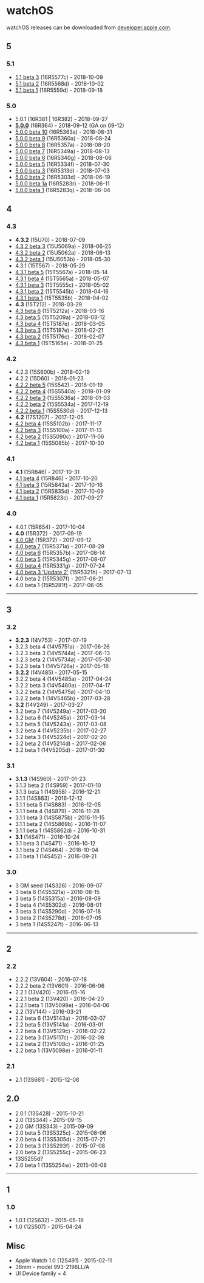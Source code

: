 # watchOS

watchOS releases can be downloaded from [developer.apple.com](https://developer.apple.com/watchos/download/).

## 5

### 5.1

- [5.1 beta 3](https://developer.apple.com/documentation/watchos_release_notes/watchos_5_1_beta_3_release_notes) (16R5577c) - 2018-10-09
- [5.1 beta 2](https://developer.apple.com/documentation/watchos_release_notes/watchos_5_1_beta_2_release_notes) (16R5568d) - 2018-10-02
- [5.1 beta 1](https://developer.apple.com/documentation/watchos_release_notes/watchos_5_1_beta_release_notes) (16R5559d) - 2018-09-18

### 5.0

- 5.0.1 (16R381 | 16R382) - 2018-09-27
- **[5.0.0](https://download.developer.apple.com/Documentation/GM_Seed_Release_Notes_September_12_2018/watchOS_5_GM_Seed_Release_Notes.pdf)** (16R364) - 2018-09-12 (GA on 09-12)
- [5.0.0 beta 10](https://download.developer.apple.com/Documentation/Beta_Release_Notes_31_August_2018/watchOS_5_beta_10_Release_Notes.pdf) (16R5363a) - 2018-08-31
- [5.0.0 beta 9](https://download.developer.apple.com/Documentation/watchOS_5_beta_9_Release_Notes/watchOS_5_beta_9_Release_Notes.pdf) (16R5360a) - 2018-08-24
- [5.0.0 beta 8](https://download.developer.apple.com/Documentation/Beta_Release_Notes_20_August_2018/watchOS_5_beta_8_Release_Notes.pdf) (16R5357a) - 2018-08-20
- [5.0.0 beta 7](https://download.developer.apple.com/Documentation/Beta_Release_Notes_13_August_2018/watchOS_5_beta_7_Release_Notes.pdf) (16R5349a) - 2018-08-13
- [5.0.0 beta 6](https://download.developer.apple.com/Documentation/Beta_Release_Notes_6_August_2018/watchOS_5_beta_6_Release_Notes.pdf) (16R5340g) - 2018-08-06
- [5.0.0 beta 5](https://download.developer.apple.com/Documentation/Beta_Release_Notes_30_July_2018/watchOS_5_beta_5_Release_Notes.pdf) (16R5334f) - 2018-07-30
- [5.0.0 beta 3](https://download.developer.apple.com/Documentation/Beta_Release_Notes_3_July_2018/watchOS_5_beta_3_Release_Notes.pdf) (16R5313d) - 2018-07-03
- [5.0.0 beta 2](https://download.developer.apple.com/Documentation/WatchOS_5_beta_2_Release_Notes/watchOS_5_beta_2_Release_Notes.pdf) (16R5303d) - 2018-06-19
- [5.0.0 beta 1a](https://download.developer.apple.com/Documentation/Beta_Release_Notes_11_June_2018/watchOS_5_beta_Release_Notes.pdf) (16R5283r) - 2018-06-11
- [5.0.0 beta 1](https://download.developer.apple.com/Documentation/Beta_Release_Notes_Jun_4_2018/watchOS_5_beta_Release_Notes.pdf) (16R5283q) - 2018-06-04

## 4

### 4.3

- **4.3.2** (15U70) - 2018-07-09
- [4.3.2 beta 3](https://download.developer.apple.com/Documentation/Beta_Release_Notes_25_June_2018/watchOS_4.3.2_beta_3_Release_Notes.pdf) (15U5069a) - 2018-06-25
- [4.3.2 beta 2](https://download.developer.apple.com/Documentation/watchOS_4.3.2_beta_2_Release_Notes/watchOS_4.3.2_beta_2_Release_Notes.pdf) (15U5062a) - 2018-06-13
- [4.3.2 beta 1](https://download.developer.apple.com/Documentation/Beta_Release_Notes_30_May_2018/watchOS_4.3.2_beta_Release_Notes.pdf) (15U5053b) - 2018-05-30
- 4.3.1 (15T567) - 2018-05-29
- [4.3.1 beta 5](https://download.developer.apple.com/Documentation/Beta_Release_Notes_14_May_2018/watchOS_4.3.1_beta_5_Release_Notes.pdf) (15T5567a) - 2018-05-14
- [4.3.1 beta 4](https://download.developer.apple.com/Documentation/Beta_Release_Notes_7_May_2018/watchOS_4.3.1_beta_4_Release_Notes.pdf) (15T5565a) - 2018-05-07
- [4.3.1 beta 3](https://download.developer.apple.com/Documentation/Beta_Release_Notes_1_May_2018/watchOS_4.3.1_beta_3_Release_Notes.pdf) (15T5555c) - 2018-05-02
- [4.3.1 beta 2](https://download.developer.apple.com/Documentation/Beta_Release_Notes_16_April_2018/watchOS_4.3.1_beta_2_Release_Notes.pdf) (15T5545b) - 2018-04-16
- [4.3.1 beta 1](https://download.developer.apple.com/Documentation/Beta_Release_Notes_2_April_2018/watchOS_4.3.1_beta_Release_Notes.pdf) (15T5535b) - 2018-04-02
- **4.3** (15T212) - 2018-03-29
- [4.3 beta 6](https://download.developer.apple.com/Documentation/watchOS_4.3_beta_6_Release_Notes/watchOS_4.3_beta_6_Release_Notes.pdf) (15T5212a) - 2018-03-16
- [4.3 beta 5](https://download.developer.apple.com/Documentation/watchOS_4.3_beta_5_Release_Notes/watchOS_4.3_beta_5_Release_Notes.pdf) (15T5209a) - 2018-03-12
- [4.3 beta 4](https://download.developer.apple.com/Documentation/watchOS_4.3_beta_4_Release_Notes/watchOS_4.3_beta_4_Release_Notes.pdf) (15T5187e) - 2018-03-05
- [4.3 beta 3](https://download.developer.apple.com/Documentation/watchOS_4.3_beta_3_Release_Notes/watchOS_4.3_beta_3_Release_Notes.pdf) (15T5187e) - 2018-02-21
- [4.3 beta 2](https://download.developer.apple.com/Documentation/watchOS_4.3_beta_2_Release_Notes/watchOS_4.3_beta_2_Release_Notes.pdf) (15T5176c) - 2018-02-07
- [4.3 beta 1](https://download.developer.apple.com/Documentation/watchOS_4.3_beta_Release_Notes/watchOS_4.3_beta_Release_Notes.pdf) (15T5165e) - 2018-01-25

### 4.2

- 4.2.3 (15S600b) - 2018-02-19
- 4.2.2 (15D60) - 2018-01-23
- [4.2.2 beta 5](https://download.developer.apple.com/Documentation/Beta_Release_Notes_Jan_19_2018/watchOS_4.2.2_beta_5_Release_Notes.pdf) (15S542) - 2018-01-19
- [4.2.2 beta 4](https://download.developer.apple.com/Documentation/Beta_Release_Notes_Jan_9_2018/watchOS_4.2.2_beta_4_Release_Notes.pdf) (15S5540a) - 2018-01-09
- [4.2.2 beta 3](https://download.developer.apple.com/Documentation/Beta_Release_Notes_Jan_03_2018/watchOS_4.2.2_beta_3_Release_Notes.pdf) (15S5536a) - 2018-01-03
- [4.2.2 beta 2](https://download.developer.apple.com/Documentation/Beta_Release_Notes_Dec_19_2017/watchOS_4.2.2_beta_2_Release_Notes.pdf) (15S5534a) - 2017-12-19
- [4.2.2 beta 1](https://download.developer.apple.com/Documentation/Beta_Release_Notes_Dec_13_2017/watchOS_4.2.2_beta_Release_Notes.pdf) (15S5530d) - 2017-12-13
- **4.2** (17S1207) - 2017-12-05
- [4.2 beta 4](https://download.developer.apple.com/Documentation/Beta_Release_Notes_Nov_17_2017/watchOS_4.2_beta_4_Release_Notes.pdf) (15S5102b) - 2017-11-17
- [4.2 beta 3](https://download.developer.apple.com/Documentation/Beta_Release_Notes_Nov_13_2017/watchOS_4.2_beta_3_Release_Notes.pdf) (15S5100a) - 2017-11-13
- [4.2 beta 2](https://download.developer.apple.com/Documentation/Beta_Release_Notes_Nov_6_2017/watchOS_4.2_beta_2_Release_Notes.pdf) (15S5090c) - 2017-11-06
- [4.2 beta 1](https://download.developer.apple.com/Documentation/Beta_Release_Notes_Oct_30_2017/watchOS_4.2_beta_Release_Notes.pdf) (15S5085b) - 2017-10-30

### 4.1

- **4.1** (15R846) - 2017-10-31
- [4.1 beta 4](https://download.developer.apple.com/Documentation/Beta_Release_Notes_Oct_20_2017/watchOS_4.1_beta_4_Release_Notes.pdf) (15R846) - 2017-10-20
- [4.1 beta 3](https://download.developer.apple.com/Documentation/Beta_Release_Notes_Oct_16_2017/watchOS_4.1_beta_3_Release_Notes.pdf) (15R5843a) - 2017-10-16
- [4.1 beta 2](https://download.developer.apple.com/Documentation/Beta_Release_Notes_Oct_9_2017/watchOS_4.1_beta_2_Release_Notes.pdf) (15R5835d) - 2017-10-09
- [4.1 beta 1](https://download.developer.apple.com/Documentation/Beta_Release_Notes_Sep_27_2017/watchOS_4.1_beta_Release_Notes.pdf) (15R5823c) - 2017-09-27

### 4.0

- 4.0.1 (15R654) - 2017-10-04
- **4.0** (15R372) - 2017-09-19
- [4.0 GM](https://download.developer.apple.com/Documentation/GM_seed_Release_Notes_Sep_12_2017/watchOS_4_GM_seed_Release_Notes.pdf) (15R372) - 2017-09-12
- [4.0 beta 7](https://download.developer.apple.com/Documentation/Beta_Release_Notes_Aug_28_2017/watchOS_4_beta_8_Release_Notes.pdf) (15R5371a) - 2017-08-28
- [4.0 beta 6](https://download.developer.apple.com/Documentation/Beta_Release_Notes_Aug_14_2017/watchOS_4_beta_6_Release_Notes.pdf) (15R5357b) - 2017-08-14
- [4.0 beta 5](https://download.developer.apple.com/Documentation/Beta_Release_Notes_Aug_7_2017/watchOS_4_beta_5_Release_Notes.pdf) (15R5345g) - 2017-08-07
- [4.0 beta 4](https://download.developer.apple.com/Documentation/Beta_Release_Notes_Jul_24_2017/watchOS_4_beta_4_Release_Notes.pdf) (15R5331g) - 2017-07-24
- [4.0 beta 3 'Update 2'](https://download.developer.apple.com/Documentation/watchOS_4_beta_3_Release_Notes/watchOS_4_beta_3_Release_Notes.pdf) (15R5321h) - 2017-07-13
- 4.0 beta 2 (15R5307f) - 2017-06-21
- 4.0 beta 1 (15R5281f) - 2017-06-05

-----

## 3

### 3.2

- **3.2.3** (14V753) - 2017-07-19
- 3.2.3 beta 4 (14V5751a) - 2017-06-26
- 3.2.3 beta 3 (14V5744a) - 2017-06-13
- 3.2.3 beta 2 (14V5734a) - 2017-05-30
- 3.2.3 beta 1 (14V5726a) - 2017-05-16
- **3.2.2** (14V485) - 2017-05-15
- 3.2.2 beta 4 (14V5485a) - 2017-04-24
- 3.2.2 beta 3 (14V5480a) - 2017-04-17
- 3.2.2 beta 2 (14V5475a) - 2017-04-10
- 3.2.2 beta 1 (14V5465b) - 2017-03-28
- **3.2** (14V249) - 2017-03-27
- 3.2 beta 7 (14V5249a) - 2017-03-20
- 3.2 beta 6 (14V5245a) - 2017-03-14
- 3.2 beta 5 (14V5243a) - 2017-03-08
- 3.2 beta 4 (14V5235b) - 2017-02-27
- 3.2 beta 3 (14V5224d) - 2017-02-20
- 3.2 beta 2 (14V5214d) - 2017-02-06
- 3.2 beta 1 (14V5205d) - 2017-01-30

### 3.1

- **3.1.3** (14S960) - 2017-01-23
- 3.1.3 beta 2 (14S959) - 2017-01-10
- 3.1.3 beta 1 (14S958) - 2016-12-21
- 3.1.1 (14S883) - 2016-12-12
- 3.1.1 beta 5 (14S883) - 2016-12-05
- 3.1.1 beta 4 (14S879) - 2016-11-28
- 3.1.1 beta 3 (14S5875b) - 2016-11-15
- 3.1.1 beta 2 (14S5869b) - 2016-11-07
- 3.1.1 beta 1 (14S5862d) - 2016-10-31
- **3.1** (14S471) - 2016-10-24
- 3.1 beta 3 (14S471) - 2016-10-12
- 3.1 beta 2 (14S464) - 2016-10-04
- 3.1 beta 1 (14S452) - 2016-09-21

### 3.0

- 3 GM seed (14S326) - 2016-09-07
- 3 beta 6 (14S5321a) - 2016-08-15
- 3 beta 5 (14S5315a) - 2016-08-09
- 3 beta 4 (14S5302d) - 2016-08-01
- 3 beta 3 (14S5290d) - 2016-07-18
- 3 beta 2 (14S5278d) - 2016-07-05
- 3 beta 1 (14S5247t) - 2016-06-13

-----

## 2

### 2.2

- 2.2.2 (13V604) - 2016-07-18
- 2.2.2 beta 2 (13V601) - 2016-06-06
- 2.2.1 (13V420) - 2016-05-16
- 2.2.1 beta 2 (13V420) - 2016-04-20
- 2.2.1 beta 1 (13V5098e) - 2016-04-06
- 2.2 (13V144) - 2016-03-21
- 2.2 beta 6 (13V5143a) - 2016-03-07
- 2.2 beta 5 (13V5141a) - 2016-03-01
- 2.2 beta 4 (13V5129c) - 2016-02-22
- 2.2 beta 3 (13V5117c) - 2016-02-08
- 2.2 beta 2 (13V5108c) - 2016-01-25
- 2.2 beta 1 (13V5098e) - 2016-01-11

### 2.1

- 2.1 (13S661) - 2015-12-08

## 2.0

- 2.0.1 (13S428) - 2015-10-21
- 2.0 (13S344) - 2015-09-15
- 2.0 GM (13S343) - 2015-09-09
- 2.0 beta 5 (13S5325c) - 2015-08-06
- 2.0 beta 4 (13S5305d) - 2015-07-21
- 2.0 beta 3 (13S5293f) - 2015-07-08
- 2.0 beta 2 (13S5255c) - 2015-06-23
- 13S5255d?
- 2.0 beta 1 (13S5254w) - 2015-06-08

-----

## 1

### 1.0

- 1.0.1 (12S632) - 2015-05-19
- 1.0 (12S507) - 2015-04-24

## Misc

- Apple Watch 1.0 (12S491) - 2015-02-11
- 38mm - model 993-2198LL/A
- UI Device family = 4
